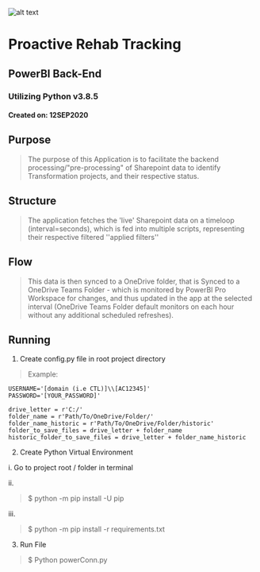 ![alt text](https://i.ibb.co/YT5mXdV/lumen.jpg "Lumen")
# Proactive Rehab Tracking
## PowerBI Back-End
### Utilizing Python v3.8.5

#### Created on: 12SEP2020

## Purpose

> The purpose of this Application is to facilitate the backend processing/"pre-processing" of Sharepoint data to identify Transformation projects, and their respective status.

## Structure

> The application fetches the 'live' Sharepoint data on a timeloop (interval=seconds), which is fed into multiple scripts, representing their respective filtered ''applied filters'' 

## Flow

> This data is then synced to a OneDrive folder, that is Synced to a OneDrive Teams Folder - which is monitored by PowerBI Pro Workspace for changes, and thus updated in the app at the selected interval (OneDrive Teams Folder default monitors on each hour without any additional scheduled refreshes).

## Running

1. Create config.py file in root project directory

> Example:

    USERNAME='[domain (i.e CTL)]\\[AC12345]' 
    PASSWORD='[YOUR_PASSWORD]'

    drive_letter = r'C:/' 
    folder_name = r'Path/To/OneDrive/Folder/'
    folder_name_historic = r'Path/To/OneDrive/Folder/historic'
    folder_to_save_files = drive_letter + folder_name
    historic_folder_to_save_files = drive_letter + folder_name_historic

2. Create Python Virtual Environment

i. Go to project root / folder in terminal

ii. 
> $ python -m pip install -U pip

iii.
>$ python -m pip install -r requirements.txt

3. Run File

>$ Python powerConn.py
